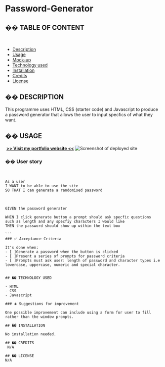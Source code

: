 # Password-Generator

## �� TABLE OF CONTENT
​
- [Description](#-description)
- [Usage](#-usage)
- [Mock-up](#-mock-up)
- [Technology used](#-technology-used)
- [Installation](#-installation)
- [Credits](#-credits)
- [License](#-license)
​
## �� DESCRIPTION
This programme uses HTML, CSS (starter code) and Javascript ​to produce a password generator that allows the user to input specfics of what they want. 


## �� USAGE
​
[**>> Visit my portfolio website <<**](https://github.com/khans0)
![Screenshot of deployed site](../../../../screenshot%20of%20password%20generator.JPG)

### �� User story
​
```
As a user
I WANT to be able to use the site 
SO THAT I can generate a randomised password
```
​
```
GIVEN the password generater
​
WHEN I click generate button a prompt should ask specfic questions such as length and any specfiy characters I would like
THEN the password should show up within the text box
​
```​
### ✅ Acceptance Criteria
​
It's done when:
- [ ]​Generate a password when the button is clicked
- [ ]Present a series of prompts for password criteria
- [ ]Prompts must ask user: length of password and character types i.e lowercase, uppercase, numeric and special character. 


## �� TECHNOLOGY USED
​
- HTML
- CSS
- Javascript
​
### ➕ Suggestions for improvement
​
One possible improvement can include using a form for user to fill rather than the window prompts.
​
## �� INSTALLATION

No installation needed.
​
## �� CREDITS
​ N/A

## �� LICENSE
N/A
​

